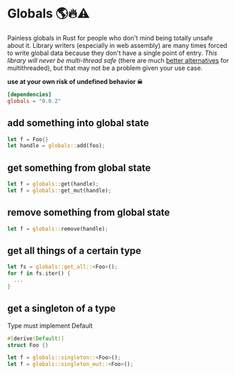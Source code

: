 # Globals 🌎🔥⚠️
Painless globals in Rust for people who don't mind being totally unsafe about it. Library writers (especially in web assembly) are many times forced to write global data because they don't have a single point of entry.  *This library will never be multi-thread safe* (there are much [better alternatives](https://github.com/rust-lang-nursery/lazy-static.rs) for multithreaded), but that may not be a problem given your use case.

**use at your own risk of undefined behavior ☠**

```toml
[dependencies]
globals = "0.0.2"
```

## add something into global state

```rust
let f = Foo{}
let handle = globals::add(foo);
```

## get something from global state
```rust
let f = globals::get(handle);
let f = globals::get_mut(handle);
```

## remove something from global state
```rust
let f = globals::remove(handle);
```

## get all things of a certain type
```rust
let fs = globals::get_all::<Foo>();
for f in fs.iter() {
  ...
}
```

## get a singleton of a type
Type must implement Default

```rust
#[derive(Default)]
struct Foo {}

let f = globals::singleton::<Foo>();
let f = globals::singleton_mut::<Foo>();
```
